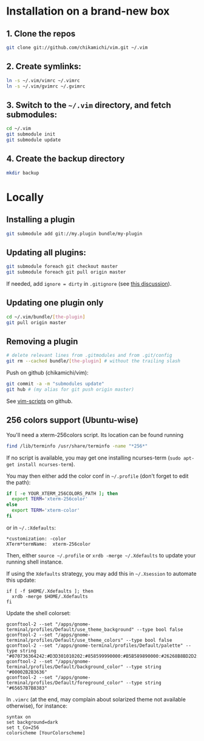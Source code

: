 # Installation on a brand-new box

## 1. Clone the repos

``` bash
git clone git://github.com/chikamichi/vim.git ~/.vim
```

## 2. Create symlinks:

``` bash
ln -s ~/.vim/vimrc ~/.vimrc
ln -s ~/.vim/gvimrc ~/.gvimrc
```

## 3. Switch to the `~/.vim` directory, and fetch submodules:

``` bash
cd ~/.vim
git submodule init
git submodule update
```

## 4. Create the backup directory

``` bash
mkdir backup
```

# Locally

## Installing a plugin

``` bash
git submodule add git://my.plugin bundle/my-plugin
```

## Updating all plugins:

``` bash
git submodule foreach git checkout master
git submodule foreach git pull origin master
```

If needed, add `ignore = dirty` in `.gitignore` (see [this discussion](http://www.nils-haldenwang.de/frameworks-and-tools/git/how-to-ignore-changes-in-git-submodules)).

## Updating one plugin only

``` bash
cd ~/.vim/bundle/[the-plugin]
git pull origin master
```

## Removing a plugin

``` bash
# delete relevant lines from .gitmodules and from .git/config
git rm --cached bundle/[the-plugin] # without the trailing slash
```

Push on github (chikamichi/vim):

``` bash
git commit -a -m "submodules update"
git hub # (my alias for git push origin master)
```

See [vim-scripts](https://github.com/vim-scripts/) on github.

## 256 colors support (Ubuntu-wise)

You'll need a xterm-256colors script. Its location can be found running

``` bash
find /lib/terminfo /usr/share/terminfo -name "*256*"
```

If no script is available, you may get one installing ncurses-term (`sudo apt-get install ncurses-term`).

You may then either add the color conf in `~/.profile` (don't forget to edit the path):

``` bash
if [ -e YOUR_XTERM_256COLORS_PATH ]; then
  export TERM='xterm-256color'
else
  export TERM='xterm-color'
fi
```

or in `~/.:Xdefaults`:

```
*customization: -color
XTerm*termName:  xterm-256color
```

Then, either `source ~/.profile` or `xrdb -merge ~/.Xdefaults` to update your running shell instance.

If using the `Xdefaults` strategy, you may add this in `~/.Xsession` to automate this update:

```
if [ -f $HOME/.Xdefaults ]; then
  xrdb -merge $HOME/.Xdefaults
fi
```

Update the shell colorset:

```
gconftool-2 --set "/apps/gnome-terminal/profiles/Default/use_theme_background" --type bool false
gconftool-2 --set "/apps/gnome-terminal/profiles/Default/use_theme_colors" --type bool false
gconftool-2 --set "/apps/gnome-terminal/profiles/Default/palette" --type string "#070736364242:#D3D301010202:#858599990000:#B5B589890000:#26268B8BD2D2:#D3D336368282:#2A2AA1A19898:#EEEEE8E8D5D5:#00002B2B3636:#CBCB4B4B1616:#58586E6E7575:#65657B7B8383:#838394949696:#6C6C7171C4C4:#9393A1A1A1A1:#FDFDF6F6E3E3"
gconftool-2 --set "/apps/gnome-terminal/profiles/Default/background_color" --type string "#00002B2B3636"
gconftool-2 --set "/apps/gnome-terminal/profiles/Default/foreground_color" --type string "#65657B7B8383"
```

In `.vimrc` (at the end, may complain about solarized theme not available otherwise), for instance:

```
syntax on
set background=dark
set t_Co=256
colorscheme [YourColorscheme]
```

